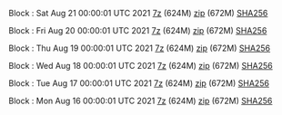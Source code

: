 Block : Sat Aug 21 00:00:01 UTC 2021 [7z](https://transfer.sh/1muerzc/bootstrap.dat.20210821.7z) (624M) [zip](https://transfer.sh/1jQuFUV/bootstrap.dat.20210821.zip) (672M) [SHA256](https://transfer.sh/1CDkYa7/sha256.txt)

Block : Fri Aug 20 00:00:01 UTC 2021 [7z](https://transfer.sh/1OLSLQ9/bootstrap.dat.20210820.7z) (624M) [zip](https://transfer.sh/17GBjdx/bootstrap.dat.20210820.zip) (672M) [SHA256](https://transfer.sh/14JXteL/sha256.txt)

Block : Thu Aug 19 00:00:01 UTC 2021 [7z](https://transfer.sh/1d3k5L1/bootstrap.dat.20210819.7z) (624M) [zip](https://transfer.sh/17jqyR9/bootstrap.dat.20210819.zip) (672M) [SHA256](https://transfer.sh/1X1l35q/sha256.txt)

Block : Wed Aug 18 00:00:01 UTC 2021 [7z](https://transfer.sh/15VIdvO/bootstrap.dat.20210818.7z) (624M) [zip](https://transfer.sh/1BLASEw/bootstrap.dat.20210818.zip) (672M) [SHA256](https://transfer.sh/18V38QU/sha256.txt)

Block : Tue Aug 17 00:00:01 UTC 2021 [7z](https://transfer.sh/1S8Yyzu/bootstrap.dat.20210817.7z) (624M) [zip](https://transfer.sh/17HArpg/bootstrap.dat.20210817.zip) (672M) [SHA256](https://transfer.sh/1JV44o8/sha256.txt)

Block : Mon Aug 16 00:00:01 UTC 2021 [7z](https://transfer.sh/ZZ6D/bootstrap.dat.20210816.7z) (624M) [zip](https://transfer.sh/1rzEvcp/bootstrap.dat.20210816.zip) (672M) [SHA256](https://transfer.sh/1PMhyXX/sha256.txt)
